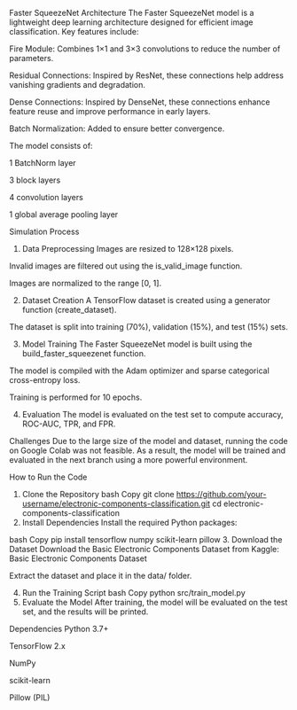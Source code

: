 Faster SqueezeNet Architecture
The Faster SqueezeNet model is a lightweight deep learning architecture designed for efficient image classification. Key features include:

Fire Module: Combines 1×1 and 3×3 convolutions to reduce the number of parameters.

Residual Connections: Inspired by ResNet, these connections help address vanishing gradients and degradation.

Dense Connections: Inspired by DenseNet, these connections enhance feature reuse and improve performance in early layers.

Batch Normalization: Added to ensure better convergence.

The model consists of:

1 BatchNorm layer

3 block layers

4 convolution layers

1 global average pooling layer

Simulation Process
1. Data Preprocessing
Images are resized to 128×128 pixels.

Invalid images are filtered out using the is_valid_image function.

Images are normalized to the range [0, 1].

2. Dataset Creation
A TensorFlow dataset is created using a generator function (create_dataset).

The dataset is split into training (70%), validation (15%), and test (15%) sets.

3. Model Training
The Faster SqueezeNet model is built using the build_faster_squeezenet function.

The model is compiled with the Adam optimizer and sparse categorical cross-entropy loss.

Training is performed for 10 epochs.

4. Evaluation
The model is evaluated on the test set to compute accuracy, ROC-AUC, TPR, and FPR.

Challenges
Due to the large size of the model and dataset, running the code on Google Colab was not feasible. As a result, the model will be trained and evaluated in the next branch using a more powerful environment.

How to Run the Code
1. Clone the Repository
bash
Copy
git clone https://github.com/your-username/electronic-components-classification.git
cd electronic-components-classification
2. Install Dependencies
Install the required Python packages:

bash
Copy
pip install tensorflow numpy scikit-learn pillow
3. Download the Dataset
Download the Basic Electronic Components Dataset from Kaggle:
Basic Electronic Components Dataset

Extract the dataset and place it in the data/ folder.

4. Run the Training Script
bash
Copy
python src/train_model.py
5. Evaluate the Model
After training, the model will be evaluated on the test set, and the results will be printed.

Dependencies
Python 3.7+

TensorFlow 2.x

NumPy

scikit-learn

Pillow (PIL)
